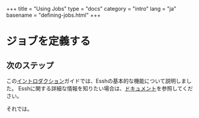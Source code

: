 +++
title = "Using Jobs"
type = "docs"
category = "intro"
lang = "ja"
basename = "defining-jobs.html"
+++

# ジョブを定義する

## 次のステップ

この[イントロダクション](/intro/ja/index.html)ガイドでは、Esshの基本的な機能について説明しました。 Esshに関する詳細な情報を知りたい場合は、[ドキュメント](/docs/ja/index.html)を参照してください。

それでは。
